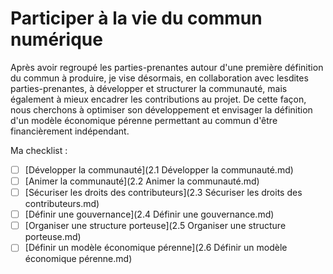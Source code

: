 # Participer à la vie du commun numérique

Après avoir regroupé les parties-prenantes autour d'une première définition du commun à produire, je vise désormais, en collaboration avec lesdites parties-prenantes, à développer et structurer la communauté, mais également à mieux encadrer les contributions au projet. De cette façon, nous cherchons à optimiser son développement et envisager la définition d'un modèle économique pérenne permettant au commun d'être financièrement indépendant.

Ma checklist :

* [ ] [Développer la communauté](2.1 Développer la communauté.md)
* [ ] [Animer la communauté](2.2 Animer la communauté.md)
* [ ] [Sécuriser les droits des contributeurs](2.3 Sécuriser les droits des contributeurs.md)
* [ ] [Définir une gouvernance](2.4 Définir une gouvernance.md)
* [ ] [Organiser une structure porteuse](2.5 Organiser une structure porteuse.md)
* [ ] [Définir un modèle économique pérenne](2.6 Définir un modèle économique pérenne.md)
